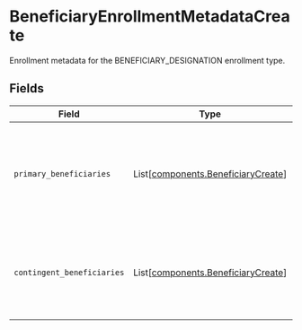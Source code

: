 # BeneficiaryEnrollmentMetadataCreate

Enrollment metadata for the BENEFICIARY_DESIGNATION enrollment type.


## Fields

| Field                                                                                            | Type                                                                                             | Required                                                                                         | Description                                                                                      |
| ------------------------------------------------------------------------------------------------ | ------------------------------------------------------------------------------------------------ | ------------------------------------------------------------------------------------------------ | ------------------------------------------------------------------------------------------------ |
| `primary_beneficiaries`                                                                          | List[[components.BeneficiaryCreate](../../models/components/beneficiarycreate.md)]               | :heavy_check_mark:                                                                               | At least one primary beneficiary must be provided, with a maximum of five primary beneficiaries. |
| `contingent_beneficiaries`                                                                       | List[[components.BeneficiaryCreate](../../models/components/beneficiarycreate.md)]               | :heavy_minus_sign:                                                                               | Contingent Beneficiary list is optional, with a maximum of five contingent beneficiaries.        |